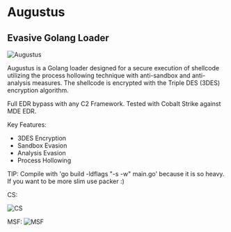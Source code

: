 # Augustus
## Evasive Golang Loader



![Augustus](https://github.com/TunnelGRE/Augustus/assets/130594453/966b2764-5d3d-4afb-9dd8-efe96476dced)



Augustus is a Golang loader designed for a secure execution of shellcode utilizing the process hollowing technique with anti-sandbox and anti-analysis measures. 
The shellcode is encrypted with the Triple DES (3DES) encryption algorithm.

Full EDR bypass with any C2 Framework. Tested with Cobalt Strike against MDE EDR.


Key Features:
- 3DES Encryption
- Sandbox Evasion
- Analysis Evasion
- Process Hollowing


TIP: Compile with 'go build -ldflags "-s -w" main.go' because it is so heavy. If you want to be more slim use packer :)

CS:

![CS](https://github.com/TunnelGRE/Augustus/assets/130594453/1bd70e4d-2487-4526-bad0-7d764a395484)





MSF:
![MSF](https://github.com/TunnelGRE/Augustus/assets/130594453/8d3b24bb-224c-4efb-bcc5-819eae7beb6a)



